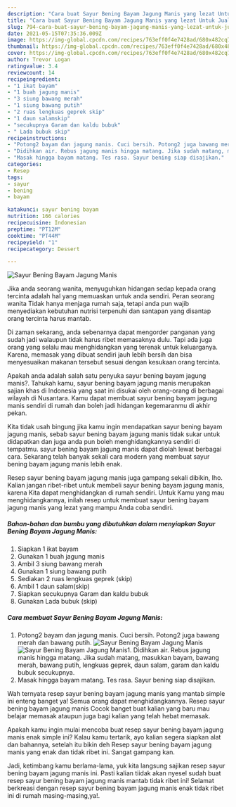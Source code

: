 ```yaml
---
description: "Cara buat Sayur Bening Bayam Jagung Manis yang lezat Untuk Jualan"
title: "Cara buat Sayur Bening Bayam Jagung Manis yang lezat Untuk Jualan"
slug: 794-cara-buat-sayur-bening-bayam-jagung-manis-yang-lezat-untuk-jualan
date: 2021-05-15T07:35:36.009Z
image: https://img-global.cpcdn.com/recipes/763eff0f4e7428ad/680x482cq70/sayur-bening-bayam-jagung-manis-foto-resep-utama.jpg
thumbnail: https://img-global.cpcdn.com/recipes/763eff0f4e7428ad/680x482cq70/sayur-bening-bayam-jagung-manis-foto-resep-utama.jpg
cover: https://img-global.cpcdn.com/recipes/763eff0f4e7428ad/680x482cq70/sayur-bening-bayam-jagung-manis-foto-resep-utama.jpg
author: Trevor Logan
ratingvalue: 3.4
reviewcount: 14
recipeingredient:
- "1 ikat bayam"
- "1 buah jagung manis"
- "3 siung bawang merah"
- "1 siung bawang putih"
- "2 ruas lengkuas geprek skip"
- "1 daun salamskip"
- "secukupnya Garam dan kaldu bubuk"
- " Lada bubuk skip"
recipeinstructions:
- "Potong2 bayam dan jagung manis. Cuci bersih. Potong2 juga bawang merah dan bawang putih."
- "Didihkan air. Rebus jagung manis hingga matang. Jika sudah matang, masukkan bayam, bawang merah, bawang putih, lengkuas geprek, daun salam, garam dan kaldu bubuk secukupnya."
- "Masak hingga bayam matang. Tes rasa. Sayur bening siap disajikan."
categories:
- Resep
tags:
- sayur
- bening
- bayam

katakunci: sayur bening bayam 
nutrition: 166 calories
recipecuisine: Indonesian
preptime: "PT12M"
cooktime: "PT44M"
recipeyield: "1"
recipecategory: Dessert

---
```



![Sayur Bening Bayam Jagung Manis](https://img-global.cpcdn.com/recipes/763eff0f4e7428ad/680x482cq70/sayur-bening-bayam-jagung-manis-foto-resep-utama.jpg)

Jika anda seorang wanita, menyuguhkan hidangan sedap kepada orang tercinta adalah hal yang memuaskan untuk anda sendiri. Peran seorang  wanita Tidak hanya menjaga rumah saja, tetapi anda pun wajib menyediakan kebutuhan nutrisi terpenuhi dan santapan yang disantap orang tercinta harus mantab.

Di zaman  sekarang, anda sebenarnya dapat mengorder panganan yang sudah jadi walaupun tidak harus ribet memasaknya dulu. Tapi ada juga orang yang selalu mau menghidangkan yang terenak untuk keluarganya. Karena, memasak yang dibuat sendiri jauh lebih bersih dan bisa menyesuaikan makanan tersebut sesuai dengan kesukaan orang tercinta. 



Apakah anda adalah salah satu penyuka sayur bening bayam jagung manis?. Tahukah kamu, sayur bening bayam jagung manis merupakan sajian khas di Indonesia yang saat ini disukai oleh orang-orang di berbagai wilayah di Nusantara. Kamu dapat membuat sayur bening bayam jagung manis sendiri di rumah dan boleh jadi hidangan kegemaranmu di akhir pekan.

Kita tidak usah bingung jika kamu ingin mendapatkan sayur bening bayam jagung manis, sebab sayur bening bayam jagung manis tidak sukar untuk didapatkan dan juga anda pun boleh menghidangkannya sendiri di tempatmu. sayur bening bayam jagung manis dapat diolah lewat berbagai cara. Sekarang telah banyak sekali cara modern yang membuat sayur bening bayam jagung manis lebih enak.

Resep sayur bening bayam jagung manis juga gampang sekali dibikin, lho. Kalian jangan ribet-ribet untuk membeli sayur bening bayam jagung manis, karena Kita dapat menghidangkan di rumah sendiri. Untuk Kamu yang mau menghidangkannya, inilah resep untuk membuat sayur bening bayam jagung manis yang lezat yang mampu Anda coba sendiri.

<!--inarticleads1-->

##### Bahan-bahan dan bumbu yang dibutuhkan dalam menyiapkan Sayur Bening Bayam Jagung Manis:

1. Siapkan 1 ikat bayam
1. Gunakan 1 buah jagung manis
1. Ambil 3 siung bawang merah
1. Gunakan 1 siung bawang putih
1. Sediakan 2 ruas lengkuas geprek (skip)
1. Ambil 1 daun salam(skip)
1. Siapkan secukupnya Garam dan kaldu bubuk
1. Gunakan  Lada bubuk (skip)




<!--inarticleads2-->

##### Cara membuat Sayur Bening Bayam Jagung Manis:

1. Potong2 bayam dan jagung manis. Cuci bersih. Potong2 juga bawang merah dan bawang putih.
<img src="https://img-global.cpcdn.com/steps/c6b55c4cfe07404c/160x128cq70/sayur-bening-bayam-jagung-manis-langkah-memasak-1-foto.jpg" alt="Sayur Bening Bayam Jagung Manis"><img src="https://img-global.cpcdn.com/steps/29e92b6492ff7f95/160x128cq70/sayur-bening-bayam-jagung-manis-langkah-memasak-1-foto.jpg" alt="Sayur Bening Bayam Jagung Manis">1. Didihkan air. Rebus jagung manis hingga matang. Jika sudah matang, masukkan bayam, bawang merah, bawang putih, lengkuas geprek, daun salam, garam dan kaldu bubuk secukupnya.
1. Masak hingga bayam matang. Tes rasa. Sayur bening siap disajikan.




Wah ternyata resep sayur bening bayam jagung manis yang mantab simple ini enteng banget ya! Semua orang dapat menghidangkannya. Resep sayur bening bayam jagung manis Cocok banget buat kalian yang baru mau belajar memasak ataupun juga bagi kalian yang telah hebat memasak.

Apakah kamu ingin mulai mencoba buat resep sayur bening bayam jagung manis enak simple ini? Kalau kamu tertarik, ayo kalian segera siapkan alat dan bahannya, setelah itu bikin deh Resep sayur bening bayam jagung manis yang enak dan tidak ribet ini. Sangat gampang kan. 

Jadi, ketimbang kamu berlama-lama, yuk kita langsung sajikan resep sayur bening bayam jagung manis ini. Pasti kalian tiidak akan nyesel sudah buat resep sayur bening bayam jagung manis mantab tidak ribet ini! Selamat berkreasi dengan resep sayur bening bayam jagung manis enak tidak ribet ini di rumah masing-masing,ya!.

